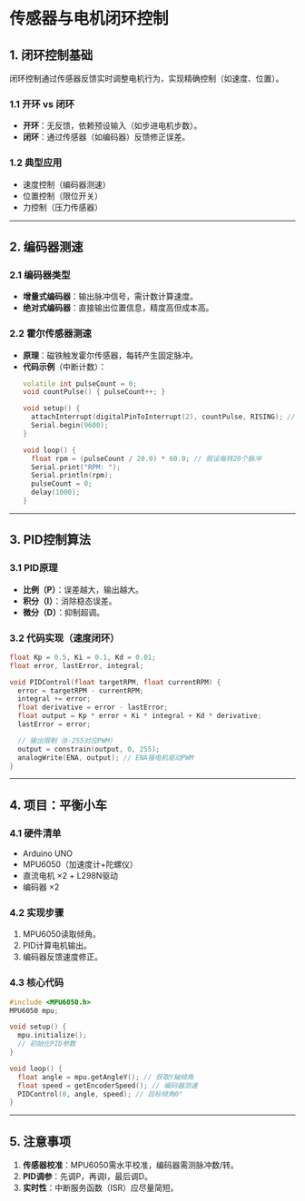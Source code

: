 # 传感器与电机闭环控制

## 1. 闭环控制基础
闭环控制通过传感器反馈实时调整电机行为，实现精确控制（如速度、位置）。

### 1.1 开环 vs 闭环
- **开环**：无反馈，依赖预设输入（如步进电机步数）。
- **闭环**：通过传感器（如编码器）反馈修正误差。

### 1.2 典型应用
- 速度控制（编码器测速）
- 位置控制（限位开关）
- 力控制（压力传感器）

---

## 2. 编码器测速
### 2.1 编码器类型
- **增量式编码器**：输出脉冲信号，需计数计算速度。
- **绝对式编码器**：直接输出位置信息，精度高但成本高。

### 2.2 霍尔传感器测速
- **原理**：磁铁触发霍尔传感器，每转产生固定脉冲。
- **代码示例**（中断计数）：
  ```cpp
  volatile int pulseCount = 0;
  void countPulse() { pulseCount++; }

  void setup() {
    attachInterrupt(digitalPinToInterrupt(2), countPulse, RISING); // D2接霍尔传感器
    Serial.begin(9600);
  }

  void loop() {
    float rpm = (pulseCount / 20.0) * 60.0; // 假设每转20个脉冲
    Serial.print("RPM: ");
    Serial.println(rpm);
    pulseCount = 0;
    delay(1000);
  }
  ```

---

## 3. PID控制算法
### 3.1 PID原理
- **比例（P）**：误差越大，输出越大。
- **积分（I）**：消除稳态误差。
- **微分（D）**：抑制超调。

### 3.2 代码实现（速度闭环）
```cpp
float Kp = 0.5, Ki = 0.1, Kd = 0.01;
float error, lastError, integral;

void PIDControl(float targetRPM, float currentRPM) {
  error = targetRPM - currentRPM;
  integral += error;
  float derivative = error - lastError;
  float output = Kp * error + Ki * integral + Kd * derivative;
  lastError = error;

  // 输出限制（0-255对应PWM）
  output = constrain(output, 0, 255);
  analogWrite(ENA, output); // ENA接电机驱动PWM
}
```

---

## 4. 项目：平衡小车
### 4.1 硬件清单
- Arduino UNO
- MPU6050（加速度计+陀螺仪）
- 直流电机 ×2 + L298N驱动
- 编码器 ×2

### 4.2 实现步骤
1. MPU6050读取倾角。
2. PID计算电机输出。
3. 编码器反馈速度修正。

### 4.3 核心代码
```cpp
#include <MPU6050.h>
MPU6050 mpu;

void setup() {
  mpu.initialize();
  // 初始化PID参数
}

void loop() {
  float angle = mpu.getAngleY(); // 获取Y轴倾角
  float speed = getEncoderSpeed(); // 编码器测速
  PIDControl(0, angle, speed); // 目标倾角0°
}
```

---

## 5. 注意事项
1. **传感器校准**：MPU6050需水平校准，编码器需测脉冲数/转。
2. **PID调参**：先调P，再调I，最后调D。
3. **实时性**：中断服务函数（ISR）应尽量简短。